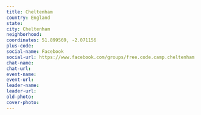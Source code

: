 ```yaml
---
title: Cheltenham
country: England
state: 
city: Cheltenham
neighborhood: 
coordinates: 51.899569, -2.071156
plus-code:
social-name: Facebook
social-url: https://www.facebook.com/groups/free.code.camp.cheltenham
chat-name:
chat-url:
event-name:
event-url:
leader-name:
leader-url:
old-photo: 
cover-photo:
---
```

